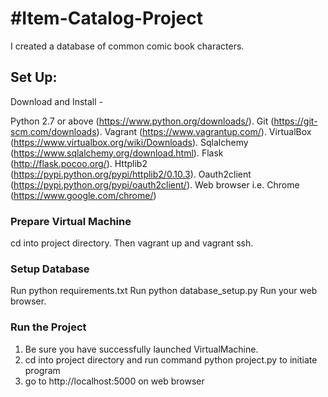 #Item-Catalog-Project
====================
I created a database of common comic book characters. 

## Set Up:
Download and Install - 

Python 2.7 or above (https://www.python.org/downloads/).
Git (https://git-scm.com/downloads).
Vagrant (https://www.vagrantup.com/).
VirtualBox (https://www.virtualbox.org/wiki/Downloads).
Sqlalchemy (https://www.sqlalchemy.org/download.html).
Flask (http://flask.pocoo.org/).
Httplib2 (https://pypi.python.org/pypi/httplib2/0.10.3).
Oauth2client (https://pypi.python.org/pypi/oauth2client/).
Web browser i.e. Chrome (https://www.google.com/chrome/)


### Prepare Virtual Machine
cd into project directory. Then vagrant up and vagrant ssh. 

### Setup Database
Run python requirements.txt
Run python database_setup.py
Run your web browser.

### Run the Project
1. Be sure you have successfully launched VirtualMachine. 
2. cd into project directory and run command python project.py to initiate program
3. go to http://localhost:5000 on web browser
